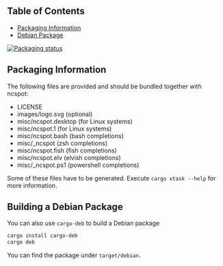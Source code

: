 ## Table of Contents

- [Packaging Information](#packaging-information)
- [Debian Package](#building-a-debian-package)

[![Packaging status](https://repology.org/badge/vertical-allrepos/ncspot.svg)](https://repology.org/project/ncspot/versions)

## Packaging Information

The following files are provided and should be bundled together with ncspot:
- LICENSE
- images/logo.svg (optional)
- misc/ncspot.desktop (for Linux systems)
- misc/ncspot.1 (for Linux systems)
- misc/ncspot.bash (bash completions)
- misc/\_ncspot (zsh completions)
- misc/ncspot.fish (fish completions)
- misc/ncspot.elv (elvish completions)
- misc/\_ncspot.ps1 (powershell completions)

Some of these files have to be generated. Execute `cargo xtask --help` for more information.

## Building a Debian Package

You can also use `cargo-deb` to build a Debian package

```sh
cargo install cargo-deb
cargo deb
```

You can find the package under `target/debian`.


